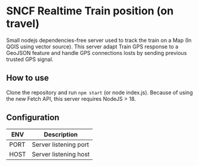 # SNCF Realtime Train position (on travel)

Small nodejs dependencies-free server used to track the train on a Map (In QGIS using vector source). This server adapt Train GPS response to a GeoJSON feature and handle GPS connections losts by sending previous trusted GPS signal.

## How to use
Clone the repository and run `npm start` (or node index.js). Because of using the new Fetch API, this server requires NodeJS > 18.

## Configuration

| ENV  | Description           |
|------|-----------------------|
| PORT | Server listening port |
| HOST | Server listening host |